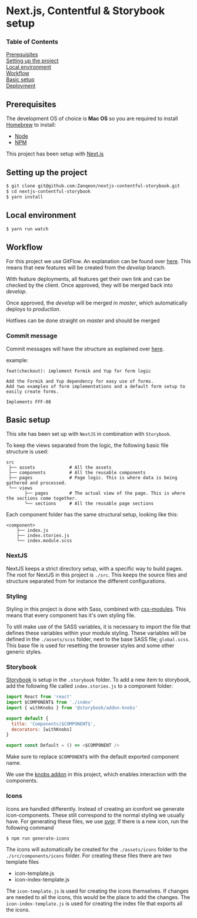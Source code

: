 # Next.js, Contentful & Storybook setup

### Table of Contents
[Prerequisites](#prerequisites)\
[Setting up the project](#setting-up-the-project)\
[Local environment](#local-environment)\
[Workflow](#workflow)\
[Basic setup](#basic-setup)\
[Deployment](#deployment)

## Prerequisites
The development OS of choice is **Mac OS** so you are required to install [Homebrew](https://brew.sh) to install:
* [Node](https://nodejs.org/en/download/)
* [NPM](https://www.npmjs.com/get-npm)

This project has been setup with [Next.js](https://nextjs.org/)

## Setting up the project
```bash
$ git clone git@github.com:Zanqeon/nextjs-contentful-storybook.git
$ cd nextjs-contentful-storybook
$ yarn install
```

## Local environment
```bash
$ yarn run watch
```


## Workflow
For this project we use GitFlow. An explanation can be found over [here](https://datasift.github.io/gitflow/IntroducingGitFlow.html).
This means that new features will be created from the *develop* branch.

With feature deployments, all features get their own link and can be checked by the client.
Once approved, they will be merged back into *develop*.

Once approved, the *develop* will be merged in *master*, which automatically deploys to *production*.

Hotfixes can be done straight on *master* and should be merged 

### Commit message
Commit messages will have the structure as explained over [here](http://karma-runner.github.io/5.0/dev/git-commit-msg.html).

example:
    
    feat(checkout): implement Formik and Yup for form logic
    
    Add the Formik and Yup dependency for easy use of forms.
    Add two examples of form implementations and a default form setup to easily create forms.
    
    Implements FFF-88


## Basic setup
This site has been set up with `NextJS` in combination with `Storybook`.

To keep the views separated from the logic, the following basic file structure is used:

```
src
 ├── assets             # All the assets
 ├── components         # All the reusable components
 ├── pages              # Page logic. This is where data is being gathered and processed.
 └── views
       ├── pages        # The actual view of the page. This is where the sections come together.
       └── sections     # All the reusable page sections
```

Each component folder has the same structural setup, looking like this:

```
<component>
    ├── index.js
    ├── index.stories.js
    └── index.module.scss
```

### NextJS
NextJS keeps a strict directory setup, with a specific way to build pages.
The root for NextJS in this project is `./src`. This keeps the source files and structure separated from for instance the different configurations.

### Styling
Styling in this project is done with Sass, combined with [css-modules](https://github.com/css-modules/css-modules). This means that every component has it's own styling file.

To still make use of the SASS variables, it is necessary to import the file that defines these variables within your module styling.
These variables will be defined in the `./assets/scss` folder, next to the base SASS file; `global.scss`.
This base file is used for resetting the browser styles and some other generic styles.

### Storybook
[Storybook](https://https://storybook.js.org/) is setup in the `.storybook` folder. To add a new item to storybook, add the following file called `index.stories.js` to a component folder:
```js
import React from 'react'
import $COMPONENT$ from './index'
import { withKnobs } from '@storybook/addon-knobs'

export default { 
  title: 'Components|$COMPONENT$',
  decorators: [withKnobs] 
}

export const Default = () => <$COMPONENT />
```
Make sure to replace `$COMPONENT$` with the default exported component name.

We use the [knobs addon](https://www.npmjs.com/package/@storybook/addon-knobs) in this project, which enables interaction with the components.

### Icons
Icons are handled differently. Instead of creating an iconfont we generate icon-components.
These still correspond to the normal styling we usually have.
For generating these files, we use [svgr](https://www.npmjs.com/package/@svgr/cli).
If there is a new icon, run the following command
```bash
$ npm run generate-icons
```
The icons will automatically be created for the `./assets/icons` folder to the `./src/components/icons` folder.
For creating these files there are two template files
- icon-template.js
- icon-index-template.js

The `icon-template.js` is used for creating the icons themselves. If changes are needed to all the icons, this would be the place to add the changes.
The `icon-index-template.js` is used for creating the index file that exports all the icons.
